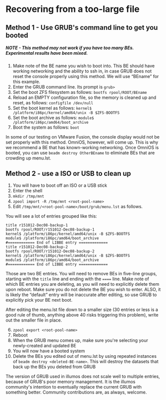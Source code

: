 Recovering from a too-large  file
================================

Method 1 - Use GRUB's command line to get you booted
----------------------------------------------------

##### NOTE - This method may not work if you have too many BEs. Experimental results have been mixed.

1. Make note of the BE name you wish to boot into. This BE should have
   working networking and the ability to ssh in, in case GRUB does not
   reset the console properly using this method. We will use “BEname” for
   this example.
2. Enter the GRUB command line. Its prompt is ```grub> ```
3. Set the boot ZFS filesystem as follows: ```bootfs rpool/ROOT/BEname```
4. Reload an EMPTY configuration file, so the memory is cleaned up and
   reset, as follows: ```configfile /dev/null```
5. Set the boot kernel as follows: ```kernel$ /platform/i86pc/kernel/amd64/unix -B $ZFS-BOOTFS```
6. Set the boot archive as follows: ```module$ /platform/i86pc/amd64/boot_archive```
7. Boot the system as follows: ```boot```

In some of our testing on VMware Fusion, the console display would not
be set properly with this method. OmniOS, however, will come up. This is
why we recommend a BE that has known-working networking. Once OmniOS is
booted, you can use ```beadm destroy OtherBEname``` to eliminate BEs that are crowding up menu.lst.

Method 2 - use a ISO or USB to clean up 
----------------------------------------

1. You will have to boot off an ISO or a USB stick
2. Enter the shell
3. ```mkdir /tmp/mnt```
4. ```zpool import -R /tmp/mnt <root-pool-name>```
5. Edit ```/tmp/mnt/<root-pool-name>/boot/grub/menu.lst``` as follows.

You will see a lot of entries grouped like this:

```
title r151012-Dec08-backup-1
bootfs rpool/ROOT/r151012-Dec08-backup-1
kernel$ /platform/i86pc/kernel/amd64/unix -B $ZFS-BOOTFS
module$ /platform/i86pc/amd64/boot_archive
#============ End of LIBBE entry =============
title r151012-Dec08-backup-2
bootfs rpool/ROOT/r151012-Dec08-backup-2
kernel$ /platform/i86pc/kernel/amd64/unix -B $ZFS-BOOTFS
module$ /platform/i86pc/amd64/boot_archive
#============ End of LIBBE entry =============
```

Those are two BE entries. You will need to remove BEs in five-line
groups, starting with the ```title``` line and ending with the ```====``` line. Make note of
which BE entries you are deleting, as you will need to explicitly delete
them upon reboot. Make sure you do not delete the BE you wish to enter.
ALSO, it is likely the “default” entry will be inaccurate after editing,
so use GRUB to explicitly pick your BE next boot.

After editing the menu.lst file down to a smaller size (30 entries or
less is a good rule of thumb, anything above 40 risks triggering this
problem), write out the smaller file in place.

6. ```zpool export <root-pool-name>```
7. Reboot
8. When the GRUB menu comes up, make sure you're selecting your
   newly-created and updated BE
9. You will now have a booted system
10. Delete the BEs you edited out of menu.lst by using repeated
    instances of ```beadm destroy <deleted-BE-name>```. This will
    destroy the datasets that back up the BEs you deleted from GRUB

The version of GRUB used in illumos does not scale well to multiple
entries, because of GRUB's poor memory management. It is the illumos
community's intention to eventually replace the current GRUB with
something better. Community contributions are, as always, welcome.
